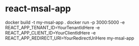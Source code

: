 # react-msal-app

docker build -t my-msal-app .
docker run -p 3000:5000 -e REACT_APP_TENANT_ID=YourTenantIdHere -e REACT_APP_CLIENT_ID=YourClientIdHere -e REACT_APP_REDIRECT_URI=YourRedirectUriHere my-msal-app
